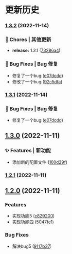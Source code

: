 # 更新历史 


### [1.3.2](https://github.com/liangce20171013/commitlogtest/compare/v1.3.0...v1.3.2) (2022-11-14)


### 🎫 Chores | 其他更新

* **release:** 1.3.1 ([73286a4](https://github.com/liangce20171013/commitlogtest/commit/73286a459b2370259f20bd149417ae9d94d0d44e))


### 🐛 Bug Fixes | Bug 修复

* 修复了一个bug ([e07dcdd](https://github.com/liangce20171013/commitlogtest/commit/e07dcdd54fa7bc038753225eb9164ca255b46ca7))
* 修改了一个bug ([92c5dfa](https://github.com/liangce20171013/commitlogtest/commit/92c5dfa1e2543e6ec29dba153db9689fc2ced044))

### [1.3.1](https://github.com/liangce20171013/commitlogtest/compare/v1.3.0...v1.3.1) (2022-11-14)


### 🐛 Bug Fixes | Bug 修复

* 修复了一个bug ([e07dcdd](https://github.com/liangce20171013/commitlogtest/commit/e07dcdd54fa7bc038753225eb9164ca255b46ca7))

## [1.3.0](https://github.com/liangce20171013/commitlogtest/compare/v1.2.1...v1.3.0) (2022-11-11)


### ✨ Features | 新功能

* 添加新的配置文件 ([100d29f](https://github.com/liangce20171013/commitlogtest/commit/100d29f8acb8aea82e20b44acedb7719156b50ce))

### [1.2.1](https://github.com/liangce20171013/commitlogtest/compare/v1.2.0...v1.2.1) (2022-11-11)

## [1.2.0](https://github.com/liangce20171013/commitlogtest/compare/v1.1.1...v1.2.0) (2022-11-11)


### Features

* 实现功能5 ([c829200](https://github.com/liangce20171013/commitlogtest/commit/c8292008cd5a4f1396c89d5b1d453fdbb0d0ce7c))
* 实现功能四 ([5047fe1](https://github.com/liangce20171013/commitlogtest/commit/5047fe1a84790cb31bebd14fc445cd928bdab03d))


### Bug Fixes

* 解决bug5 ([9117b37](https://github.com/liangce20171013/commitlogtest/commit/9117b373221da078054c4e1f502522f7f12a08e9))

